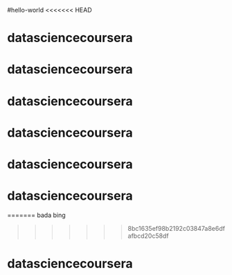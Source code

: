 #hello-world
<<<<<<< HEAD
# datasciencecoursera
# datasciencecoursera
# datasciencecoursera
# datasciencecoursera
# datasciencecoursera
# datasciencecoursera
=======
bada bing
>>>>>>> 8bc1635ef98b2192c03847a8e6dfafbcd20c58df
# datasciencecoursera
